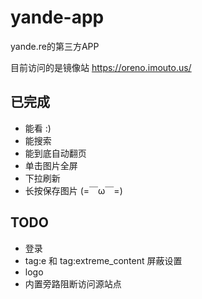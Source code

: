 # yande-app
yande.re的第三方APP

目前访问的是镜像站 https://oreno.imouto.us/

## 已完成
+ 能看 :)
+ 能搜索
+ 能到底自动翻页
+ 单击图片全屏
+ 下拉刷新
+ 长按保存图片 (=￣ω￣=)

## TODO
+ 登录
+ tag:e 和 tag:extreme_content 屏蔽设置
+ logo
+ 内置旁路阻断访问源站点
